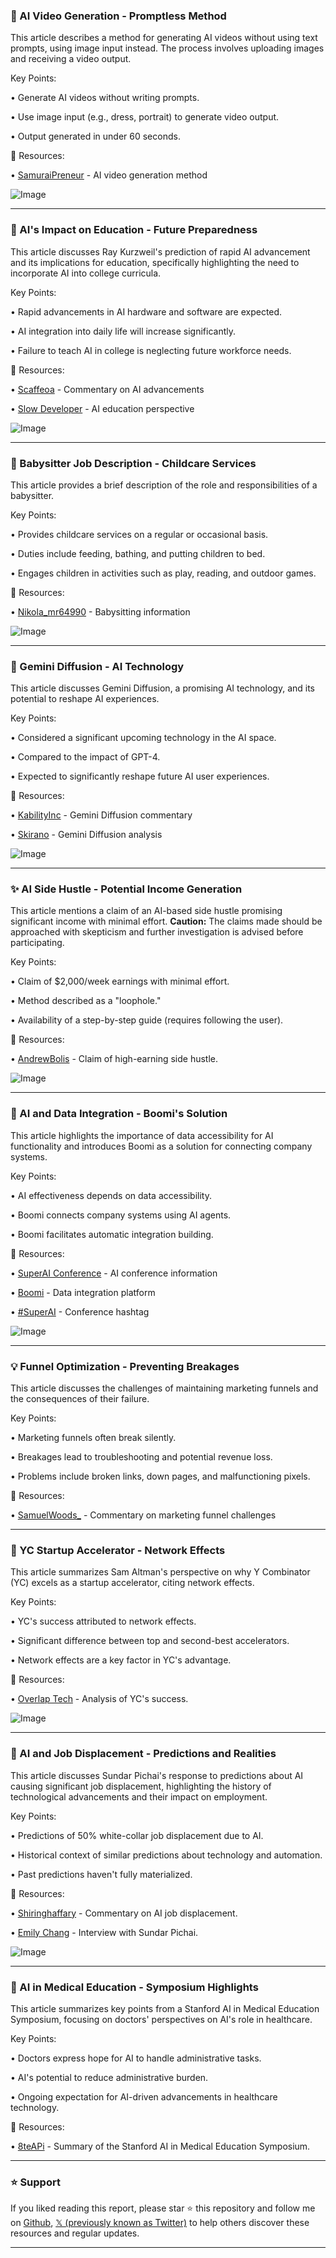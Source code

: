 ### 🤖 AI Video Generation - Promptless Method

This article describes a method for generating AI videos without using text prompts, using image input instead.  The process involves uploading images and receiving a video output.


Key Points:

• Generate AI videos without writing prompts.

• Use image input (e.g., dress, portrait) to generate video output.

• Output generated in under 60 seconds.


🔗 Resources:

• [SamuraiPreneur](https://x.com/samuraipreneur) - AI video generation method

![Image](https://pbs.twimg.com/amplify_video_thumb/1930259139093245952/img/FsWRLLwRnp9ljWbU.jpg)


---
### 🤖 AI's Impact on Education - Future Preparedness

This article discusses Ray Kurzweil's prediction of rapid AI advancement and its implications for education, specifically highlighting the need to incorporate AI into college curricula.


Key Points:

• Rapid advancements in AI hardware and software are expected.

• AI integration into daily life will increase significantly.

• Failure to teach AI in college is neglecting future workforce needs.


🔗 Resources:

• [Scaffeoa](https://x.com/scaffeoa) - Commentary on AI advancements

• [Slow Developer](https://x.com/slow_developer) -  AI education perspective

![Image](https://pbs.twimg.com/amplify_video_thumb/1930353207806492672/img/KdmnBwLw0k7-CeOj.jpg)


---
### 🤖 Babysitter Job Description - Childcare Services

This article provides a brief description of the role and responsibilities of a babysitter.


Key Points:

• Provides childcare services on a regular or occasional basis.

• Duties include feeding, bathing, and putting children to bed.

• Engages children in activities such as play, reading, and outdoor games.


🔗 Resources:

• [Nikola_mr64990](https://x.com/nikola_mr64990) - Babysitting information

![Image](https://pbs.twimg.com/amplify_video_thumb/1930478375187165185/img/bw_Bd9LXAzrJQdb7.jpg)


---
### 🤖 Gemini Diffusion - AI Technology

This article discusses Gemini Diffusion, a promising AI technology, and its potential to reshape AI experiences.


Key Points:

• Considered a significant upcoming technology in the AI space.

• Compared to the impact of GPT-4.

• Expected to significantly reshape future AI user experiences.


🔗 Resources:

• [KabilityInc](https://x.com/KabilityInc) - Gemini Diffusion commentary

• [Skirano](https://x.com/skirano) - Gemini Diffusion analysis

![Image](https://pbs.twimg.com/media/Gsm2izYasAIeAIg?format=jpg&name=small)


---
### ✨ AI Side Hustle - Potential Income Generation

This article mentions a claim of an AI-based side hustle promising significant income with minimal effort.  **Caution:**  The claims made should be approached with skepticism and further investigation is advised before participating.


Key Points:

• Claim of $2,000/week earnings with minimal effort.

• Method described as a "loophole."

• Availability of a step-by-step guide (requires following the user).



🔗 Resources:

• [AndrewBolis](https://x.com/AndrewBolis) - Claim of high-earning side hustle.

![Image](https://pbs.twimg.com/media/Gsm2izYasAIeAIg?format=jpg&name=small)


---
### 🤖 AI and Data Integration - Boomi's Solution

This article highlights the importance of data accessibility for AI functionality and introduces Boomi as a solution for connecting company systems.


Key Points:

• AI effectiveness depends on data accessibility.

• Boomi connects company systems using AI agents.

• Boomi facilitates automatic integration building.


🔗 Resources:

• [SuperAI Conference](https://x.com/superai_conf) - AI conference information

• [Boomi](https://x.com/boomi) - Data integration platform

• [#SuperAI](https://x.com/hashtag/SuperAI?src=hashtag_click) - Conference hashtag

![Image](https://pbs.twimg.com/media/GspOnStasAQl6DC?format=jpg&name=small)


---
### 💡 Funnel Optimization - Preventing Breakages

This article discusses the challenges of maintaining marketing funnels and the consequences of their failure.


Key Points:

• Marketing funnels often break silently.

• Breakages lead to troubleshooting and potential revenue loss.

• Problems include broken links, down pages, and malfunctioning pixels.



🔗 Resources:

• [SamuelWoods_](https://x.com/samuelwoods_) -  Commentary on marketing funnel challenges


---
### 🤖 YC Startup Accelerator - Network Effects

This article summarizes Sam Altman's perspective on why Y Combinator (YC) excels as a startup accelerator, citing network effects.


Key Points:

• YC's success attributed to network effects.

• Significant difference between top and second-best accelerators.

• Network effects are a key factor in YC's advantage.


🔗 Resources:

• [Overlap Tech](https://x.com/Overlap_Tech) - Analysis of YC's success.

![Image](https://pbs.twimg.com/amplify_video_thumb/1930432322303864834/img/AgpqVtEH8RYNLYA9.jpg)


---
### 🤖 AI and Job Displacement - Predictions and Realities

This article discusses Sundar Pichai's response to predictions about AI causing significant job displacement, highlighting the history of technological advancements and their impact on employment.


Key Points:

• Predictions of 50% white-collar job displacement due to AI.

• Historical context of similar predictions about technology and automation.

•  Past predictions haven't fully materialized.


🔗 Resources:

• [Shiringhaffary](https://x.com/shiringhaffary) - Commentary on AI job displacement.

• [Emily Chang](https://x.com/emilychangtv) - Interview with Sundar Pichai.

![Image](https://pbs.twimg.com/media/GspFRKIasAU2t5J?format=jpg&name=small)


---
### 🤖 AI in Medical Education - Symposium Highlights

This article summarizes key points from a Stanford AI in Medical Education Symposium, focusing on doctors' perspectives on AI's role in healthcare.


Key Points:

• Doctors express hope for AI to handle administrative tasks.

• AI's potential to reduce administrative burden.

• Ongoing expectation for AI-driven advancements in healthcare technology.


🔗 Resources:

• [8teAPi](https://x.com/8teAPi) - Summary of the Stanford AI in Medical Education Symposium.


---

### ⭐️ Support

If you liked reading this report, please star ⭐️ this repository and follow me on [Github](https://github.com/Drix10), [𝕏 (previously known as Twitter)](https://x.com/DRIX_10_) to help others discover these resources and regular updates.

---